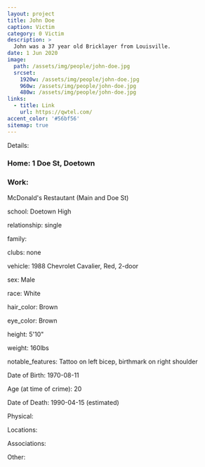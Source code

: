 ```yaml
---
layout: project
title: John Doe
caption: Victim
category: 0 Victim
description: >
  John was a 37 year old Bricklayer from Louisville.
date: 1 Jun 2020
image: 
  path: /assets/img/people/john-doe.jpg
  srcset: 
    1920w: /assets/img/people/john-doe.jpg
    960w: /assets/img/people/john-doe.jpg
    480w: /assets/img/people/john-doe.jpg
links:
  - title: Link
    url: https://qwtel.com/
accent_color: '#56bf56'
sitemap: true
---
```

Details:

### Home: 1 Doe St, Doetown

### Work: 
McDonald's Restautant (Main and Doe St)

school: Doetown High

relationship: single

family:

clubs: none

vehicle: 1988 Chevrolet Cavalier, Red, 2-door

sex: Male

race: White

hair_color: Brown

eye_color: Brown

height: 5'10"

weight: 160lbs

notable_features: Tattoo on left bicep, birthmark on right shoulder

Date of Birth: 
1970-08-11

Age (at time of crime): 20

Date of Death: 
1990-04-15 (estimated)

Physical:



Locations:



Associations:



Other:




